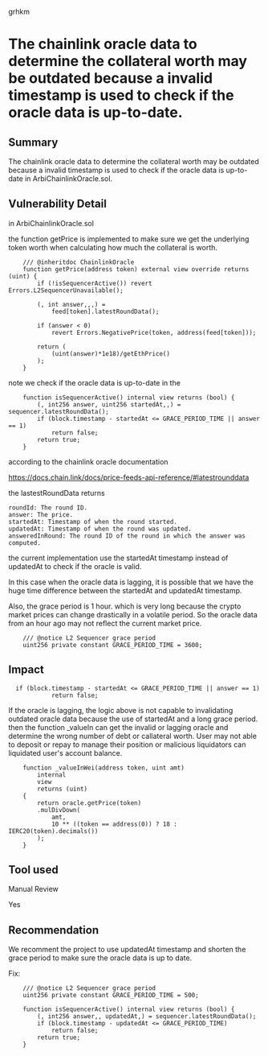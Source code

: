 grhkm
# The chainlink oracle data to determine the collateral worth may be outdated because a invalid timestamp is used to check if the oracle data is up-to-date. 

## Summary

The chainlink oracle data to determine the collateral worth may be outdated because a invalid timestamp is used to check if the oracle data is up-to-date in ArbiChainlinkOracle.sol.


## Vulnerability Detail

in ArbiChainlinkOracle.sol

the function getPrice is implemented to make sure we get the underlying token worth when calculating how much the collateral is worth.

```
    /// @inheritdoc ChainlinkOracle
    function getPrice(address token) external view override returns (uint) {
        if (!isSequencerActive()) revert Errors.L2SequencerUnavailable();

        (, int answer,,,) =
            feed[token].latestRoundData();

        if (answer < 0)
            revert Errors.NegativePrice(token, address(feed[token]));

        return (
            (uint(answer)*1e18)/getEthPrice()
        );
    }
```

note we check if the oracle data is up-to-date in the

```
    function isSequencerActive() internal view returns (bool) {
        (, int256 answer, uint256 startedAt,,) = sequencer.latestRoundData();
        if (block.timestamp - startedAt <= GRACE_PERIOD_TIME || answer == 1)
            return false;
        return true;
    }
```

according to the chainlink oracle documentation

https://docs.chain.link/docs/price-feeds-api-reference/#latestrounddata

the lastestRoundData returns

```
roundId: The round ID.
answer: The price.
startedAt: Timestamp of when the round started.
updatedAt: Timestamp of when the round was updated.
answeredInRound: The round ID of the round in which the answer was computed.
```

the current implementation use the startedAt timestamp instead of updatedAt to check if the oracle is valid.

In this case when the oracle data is lagging, it is possible that we have the huge time difference between the startedAt and updatedAt timestamp.

Also, the grace period is 1 hour. which is very long because the crypto market prices can change drastically in a volatile period.  So the oracle data from an hour ago may not reflect the current market price.

```
    /// @notice L2 Sequencer grace period
    uint256 private constant GRACE_PERIOD_TIME = 3600;
```


## Impact

```
  if (block.timestamp - startedAt <= GRACE_PERIOD_TIME || answer == 1)
            return false;
```


If the oracle is lagging, the logic above is not capable to invalidating outdated oracle data because the use of startedAt and a long grace period. then the function _valueIn can get the invalid or lagging oracle and determine the wrong number of debt or callateral worth. User may not able to deposit or repay to manage their position or malicious liquidators can liquidated user's account balance.

```
    function _valueInWei(address token, uint amt)
        internal
        view
        returns (uint)
    {
        return oracle.getPrice(token)
        .mulDivDown(
            amt,
            10 ** ((token == address(0)) ? 18 : IERC20(token).decimals())
        );
    }
```

## Tool used

Manual Review

Yes

## Recommendation

We recomment the project to use updatedAt timestamp and shorten the grace period to make sure the oracle data is up to date. 

Fix:

```
    /// @notice L2 Sequencer grace period
    uint256 private constant GRACE_PERIOD_TIME = 500;
```

```
    function isSequencerActive() internal view returns (bool) {
        (, int256 answer,, updatedAt,) = sequencer.latestRoundData();
        if (block.timestamp - updatedAt <= GRACE_PERIOD_TIME)
            return false;
        return true;
    }
```

